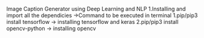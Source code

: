 Image Caption Generator using Deep Learning and NLP
1.Installing and import all the dependicies
 ->Command to be executed in terminal
     1.pip/pip3 install tensorflow -> installing tensorflow and keras
     2.pip/pip3 install opencv-python -> installing opencv 

